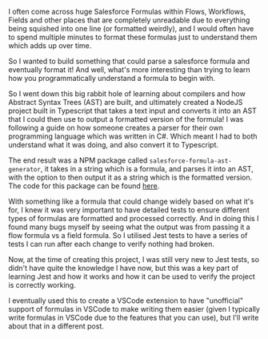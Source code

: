 I often come across huge Salesforce Formulas within Flows, Workflows, Fields and other places that are completely unreadable due to everything being squished into one line (or formatted weirdly), and I would often have to spend multiple minutes to format these formulas just to understand them which adds up over time.

So I wanted to build something that could parse a salesforce formula and eventually format it! And well, what's more interesting than trying to learn how you programmatically understand a formula to begin with.

So I went down this big rabbit hole of learning about compilers and how Abstract Syntax Trees (AST) are built, and ultimately created a NodeJS project built in Typescript that takes a text input and converts it into an AST that I could then use to output a formatted version of the formula! I was following a guide on how someone creates a parser for their own programming language which was written in C#. Which meant I had to both understand what it was doing, and also convert it to Typescript.

The end result was a NPM package called `salesforce-formula-ast-generator`, it takes in a string which is a formula, and parses it into an AST, with the option to then output it as a string which is the formatted version. The code for this package can be found [here](https://github.com/jake-kirkman/salesforce-formula-ast-generator).

With something like a formula that could change widely based on what it's for, I knew it was very important to have detailed tests to ensure different types of formulas are formatted and processed correctly. And in doing this I found many bugs myself by seeing what the output was from passing it a flow formula vs a field formula. So I utilised Jest tests to have a series of tests I can run after each change to verify nothing had broken.

Now, at the time of creating this project, I was still very new to Jest tests, so didn't have quite the knowledge I have now, but this was a key part of learning Jest and how it works and how it can be used to verify the project is correctly working.

I eventually used this to create a VSCode extension to have "unofficial" support of formulas in VSCode to make writing them easier (given I typically write formulas in VSCode due to the features that you can use), but I'll write about that in a different post.